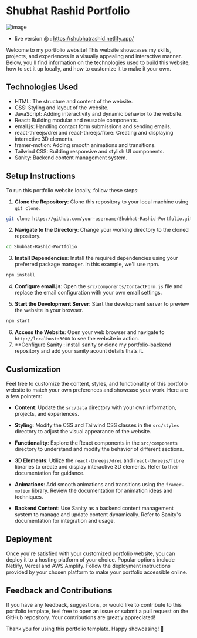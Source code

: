 # Shubhat Rashid Portfolio
![image](https://github.com/shubhat33/Shubhat-Rashid-Portfolio/assets/106548827/df63e6b7-7a78-4ebc-82bb-86eb07d8d06d)
* live version @ : https://shubhatrashid.netlify.app/

Welcome to my portfolio website! This website showcases my skills, projects, and experiences in a visually appealing and interactive manner. Below, you'll find information on the technologies used to build this website, how to set it up locally, and how to customize it to make it your own.

## Technologies Used

- HTML: The structure and content of the website.
- CSS: Styling and layout of the website.
- JavaScript: Adding interactivity and dynamic behavior to the website.
- React: Building modular and reusable components.
- email.js: Handling contact form submissions and sending emails.
- react-threejs/drei and react-threejs/fibre: Creating and displaying interactive 3D elements.
- framer-motion: Adding smooth animations and transitions.
- Tailwind CSS: Building responsive and stylish UI components.
- Sanity: Backend content management system.

## Setup Instructions

To run this portfolio website locally, follow these steps:

1. **Clone the Repository**: Clone this repository to your local machine using `git clone`.

```bash
git clone https://github.com/your-username/Shubhat-Rashid-Portfolio.git
```

2. **Navigate to the Directory**: Change your working directory to the cloned repository.

```bash
cd Shubhat-Rashid-Portfolio

```

3. **Install Dependencies**: Install the required dependencies using your preferred package manager. In this example, we'll use npm.

```bash
npm install
```

4. **Configure email.js**: Open the `src/components/ContactForm.js` file and replace the email configuration with your own email settings.

5. **Start the Development Server**: Start the development server to preview the website in your browser.

```bash
npm start
```

6. **Access the Website**: Open your web browser and navigate to `http://localhost:3000` to see the website in action.
7. **Configure Sanity : install sanity or clone my portfolio-backend repository and add your sanity acount details thats it.

## Customization

Feel free to customize the content, styles, and functionality of this portfolio website to match your own preferences and showcase your work. Here are a few pointers:

- **Content**: Update the `src/data` directory with your own information, projects, and experiences.

- **Styling**: Modify the CSS and Tailwind CSS classes in the `src/styles` directory to adjust the visual appearance of the website.

- **Functionality**: Explore the React components in the `src/components` directory to understand and modify the behavior of different sections.

- **3D Elements**: Utilize the `react-threejs/drei` and `react-threejs/fibre` libraries to create and display interactive 3D elements. Refer to their documentation for guidance.

- **Animations**: Add smooth animations and transitions using the `framer-motion` library. Review the documentation for animation ideas and techniques.

- **Backend Content**: Use Sanity as a backend content management system to manage and update content dynamically. Refer to Sanity's documentation for integration and usage.

## Deployment

Once you're satisfied with your customized portfolio website, you can deploy it to a hosting platform of your choice. Popular options include Netlify, Vercel and AWS Amplify. Follow the deployment instructions provided by your chosen platform to make your portfolio accessible online.

## Feedback and Contributions

If you have any feedback, suggestions, or would like to contribute to this portfolio template, feel free to open an issue or submit a pull request on the GitHub repository. Your contributions are greatly appreciated!

Thank you for using this portfolio template. Happy showcasing! 🚀
